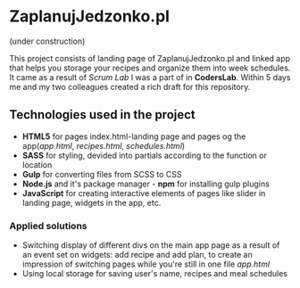 
# ZaplanujJedzonko.pl 
(under construction)

This project consists of landing page of ZaplanujJedzonko.pl and linked app that helps you storage your recipes and organize them into week schedules. 
It came as a result of *Scrum Lab* I was a part of in **CodersLab**. Within 5 days me and my two colleagues created a rich draft for this repository.

## Technologies used in the project

  - **HTML5** for pages index.html-landing page and pages og the app(*app.html*, *recipes.html*, *schedules.html*)
  - **SASS** for styling, devided into partials according to the function or location
  - **Gulp** for converting files from SCSS to CSS
  - **Node.js** and it's package manager - **npm** for installing gulp plugins
  - **JavaScript** for creating interactive elements of pages like slider in landing page, widgets in the app, etc.

### Applied solutions
- Switching display of different divs on the main app page as a result of an event set on widgets: add recipe and add plan, to create an impression of switching pages while you're still in one file *app.html*
- Using local storage for saving user's name, recipes and meal schedules